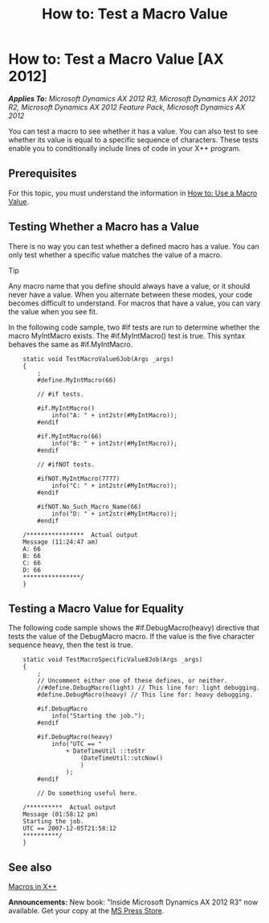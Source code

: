 ﻿---
title: 'How to: Test a Macro Value'
TOCTitle: 'How to: Test a Macro Value'
ms:assetid: 660df237-5f28-493d-ac08-418dc4e182a4
ms:mtpsurl: https://msdn.microsoft.com/en-us/library/Cc197115(v=AX.60)
ms:contentKeyID: 35244689
ms.date: 05/18/2015
mtps_version: v=AX.60
---

# How to: Test a Macro Value [AX 2012]


_**Applies To:** Microsoft Dynamics AX 2012 R3, Microsoft Dynamics AX 2012 R2, Microsoft Dynamics AX 2012 Feature Pack, Microsoft Dynamics AX 2012_

You can test a macro to see whether it has a value. You can also test to see whether its value is equal to a specific sequence of characters. These tests enable you to conditionally include lines of code in your X++ program.

## Prerequisites

For this topic, you must understand the information in [How to: Use a Macro Value](how-to-use-a-macro-value.md).

## Testing Whether a Macro has a Value

There is no way you can test whether a defined macro has a value. You can only test whether a specific value matches the value of a macro.


> [!TIP]
> <P>Any macro name that you define should always have a value, or it should never have a value. When you alternate between these modes, your code becomes difficult to understand. For macros that have a value, you can vary the value when you see fit.</P>



In the following code sample, two \#if tests are run to determine whether the macro MyIntMacro exists. The \#if.MyIntMacro() test is true. This syntax behaves the same as \#if.MyIntMacro.
```X++  
    static void TestMacroValue6Job(Args _args)
    {
        ;
        #define.MyIntMacro(66)
    
        // #if tests.
    
        #if.MyIntMacro()
            info("A: " + int2str(#MyIntMacro));
        #endif
    
        #if.MyIntMacro(66)
            info("B: " + int2str(#MyIntMacro));
        #endif
    
        // #ifNOT tests.
    
        #ifNOT.MyIntMacro(7777)
            info("C: " + int2str(#MyIntMacro));
        #endif
    
        #ifNOT.No_Such_Macro_Name(66)
            info("D: " + int2str(#MyIntMacro));
        #endif
    
    /****************  Actual output
    Message (11:24:47 am)
    A: 66
    B: 66
    C: 66
    D: 66
    ****************/
    }
```
## Testing a Macro Value for Equality

The following code sample shows the \#if.DebugMacro(heavy) directive that tests the value of the DebugMacro macro. If the value is the five character sequence heavy, then the test is true.
```X++  
    static void TestMacroSpecificValue8Job(Args _args)
    {
        ;
        // Uncomment either one of these defines, or neither.
        //#define.DebugMacro(light) // This line for: light debugging.
        #define.DebugMacro(heavy) // This line for: heavy debugging.
    
        #if.DebugMacro
            info("Starting the job.");
        #endif
    
        #if.DebugMacro(heavy)
            info("UTC == "
                + DateTimeUtil ::toStr
                    (DateTimeUtil::utcNow()
                    )
                );
        #endif
    
        // Do something useful here.
    
    /**********  Actual output
    Message (01:58:12 pm)
    Starting the job.
    UTC == 2007-12-05T21:58:12
    **********/
    }
```
## See also

[Macros in X++](macros-in-x.md)

  
**Announcements:** New book: "Inside Microsoft Dynamics AX 2012 R3" now available. Get your copy at the [MS Press Store](https://www.microsoftpressstore.com/store/inside-microsoft-dynamics-ax-2012-r3-9780735685109).

